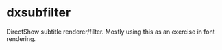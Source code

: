 # dxsubfilter
DirectShow subtitle renderer/filter. Mostly using this as an exercise in font rendering.
